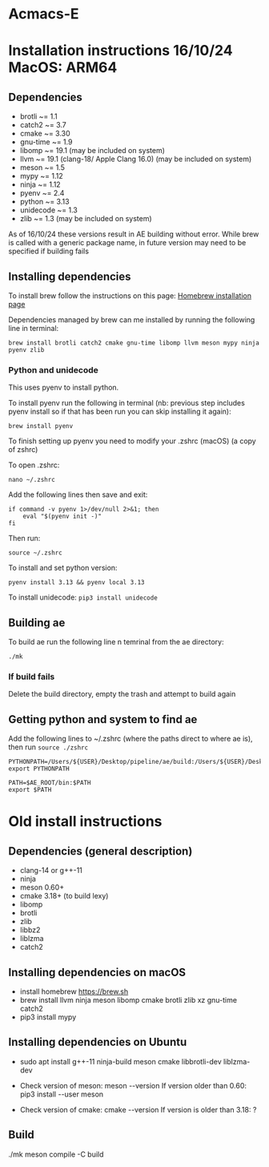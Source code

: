 # Acmacs-E

# Installation instructions 16/10/24 MacOS: ARM64

## Dependencies
- brotli ~= 1.1
- catch2 ~= 3.7
- cmake ~= 3.30
- gnu-time ~= 1.9
- libomp ~= 19.1 (may be included on system)
- llvm ~= 19.1 (clang-18/ Apple Clang 16.0) (may be included on system)
- meson ~= 1.5
- mypy ~= 1.12
- ninja ~= 1.12
- pyenv ~= 2.4
- python ~= 3.13
- unidecode ~= 1.3
- zlib ~= 1.3 (may be included on system)


As of 16/10/24 these versions result in AE building without error. While brew is called with a generic package name, in future version may need to be specified if building fails

## Installing dependencies

To install brew follow the instructions on this page: [Homebrew installation page](https://brew.sh)

Dependencies managed by brew can me installed by running the following line in terminal:
```
brew install brotli catch2 cmake gnu-time libomp llvm meson mypy ninja pyenv zlib
```

### Python and unidecode

This uses pyenv to install python.

To install pyenv run the following in terminal (nb: previous step includes pyenv install so if that has been run you can skip installing it again):
```
brew install pyenv
```
To finish setting up pyenv you need to modify your .zshrc (macOS) (a copy of zshrc)

To open .zshrc:
```
nano ~/.zshrc
```
Add the following lines then save and exit:
```
if command -v pyenv 1>/dev/null 2>&1; then
    eval "$(pyenv init -)"
fi
```
Then run:
```
source ~/.zshrc
```

To install and set python version:
```
pyenv install 3.13 && pyenv local 3.13
```

To install unidecode:
```pip3 install unidecode```

## Building ae

To build ae run the following line n temrinal from the ae directory:
```
./mk
```

### If build fails
Delete the build directory, empty the trash and attempt to build again

## Getting python and system to find ae
Add the following lines to ~/.zshrc (where the paths direct to where ae is), then run ```source ./zshrc```
```
PYTHONPATH=/Users/${USER}/Desktop/pipeline/ae/build:/Users/${USER}/Desktop/pipeline/ae/py:$PYTHONPATH
export PYTHONPATH

PATH=$AE_ROOT/bin:$PATH
export $PATH
```


# Old install instructions


## Dependencies (general description)

- clang-14 or g++-11
- ninja
- meson 0.60+
- cmake 3.18+ (to build lexy)
- libomp
- brotli
- zlib
- libbz2
- liblzma
- catch2

## Installing dependencies on macOS

- install homebrew https://brew.sh
- brew install llvm ninja meson libomp cmake brotli zlib xz gnu-time catch2
- pip3 install mypy

## Installing dependencies on Ubuntu

- sudo apt install g++-11 ninja-build meson cmake libbrotli-dev liblzma-dev

- Check version of meson: meson --version
  If version older than 0.60: pip3 install --user meson

- Check version of cmake: cmake --version
  If version is older than 3.18: ?

## Build

./mk
meson compile -C build
